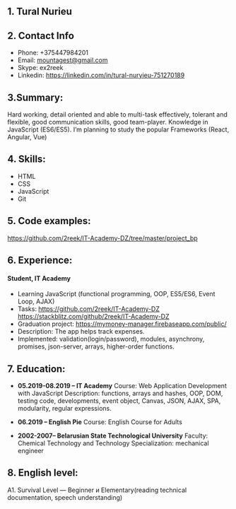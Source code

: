 ## **1. Tural Nurieu**

## **2. Contact Info**

- Phone: +375447984201
- Email: mountagest@gmail.com
- Skype: ex2reek
- Linkedin: https://linkedin.com/in/tural-nuryieu-751270189

## **3.Summary:**

Hard working, detail oriented and able to multi-task effectively, tolerant and flexible, good communication skills, good team-player. Knowledge in JavaScript (ES6/ES5).
I’m planning to study the popular Frameworks (React, Angular, Vue)

## **4. Skills:**

- HTML
- CSS
- JavaScript
- Git

## **5. Code examples:**

https://github.com/2reek/IT-Academy-DZ/tree/master/project_bp

## **6. Experience:**

#### Student, IT Academy

- Learning JavaScript (functional programming, OOP, ES5/ES6, Event Loop, AJAX)
- Tasks: https://github.com/2reek/IT-Academy-DZ https://stackblitz.com/github/2reek/IT-Academy-DZ
- Graduation project: https://mymoney-manager.firebaseapp.com/public/
- Description: The app helps track expenses.
- Implemented: validation(login/password), modules, asynchrony, promises, json-server, arrays, higher-order functions.

## **7. Education:**

- **05.2019-08.2019 – IT Academy**
  Course: Web Application Development with JavaScript
  Description: functions, arrays and hashes, OOP, DOM, testing code, developments, event object, Canvas, JSON, AJAX, SPA, modularity, regular expressions.

- **06.2019 – English Pie**
  Course: English Course for Adults

- **2002-2007– Belarusian State Technological University**
  Faculty: Chemical Technology and Technology
  Specialization: mechanical engineer

## **8. English level:**

A1. Survival Level — Beginner и Elementary(reading technical documentation, speech understanding)
